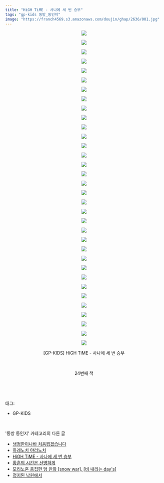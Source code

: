 ```yaml
---
title: "HiGH TiME - 사나에 세 번 승부"
tags: "gp-kids 동방_동인지"
image: "https://franch4569.s3.amazonaws.com/doujin/ghap/2636/001.jpg"
---
```

<div class="article">
<p style="text-align: center; clear: none; float: none;"><img src="{{ site.imgserver2 }}/ghap/2636/001.jpg"/></p>
<p style="text-align: center; clear: none; float: none;"><img src="{{ site.imgserver2 }}/ghap/2636/002.jpg"/></p>
<p style="text-align: center; clear: none; float: none;"><img src="{{ site.imgserver2 }}/ghap/2636/003.jpg"/></p>
<p style="text-align: center; clear: none; float: none;"><img src="{{ site.imgserver2 }}/ghap/2636/004.jpg"/></p>
<p style="text-align: center; clear: none; float: none;"><img src="{{ site.imgserver2 }}/ghap/2636/005.jpg"/></p>
<p style="text-align: center; clear: none; float: none;"><img src="{{ site.imgserver2 }}/ghap/2636/006.jpg"/></p>
<p style="text-align: center; clear: none; float: none;"><img src="{{ site.imgserver2 }}/ghap/2636/007.jpg"/></p>
<p style="text-align: center; clear: none; float: none;"><img src="{{ site.imgserver2 }}/ghap/2636/008.jpg"/></p>
<p style="text-align: center; clear: none; float: none;"><img src="{{ site.imgserver2 }}/ghap/2636/009.jpg"/></p>
<p style="text-align: center; clear: none; float: none;"><img src="{{ site.imgserver2 }}/ghap/2636/010.jpg"/></p>
<p style="text-align: center; clear: none; float: none;"><img src="{{ site.imgserver2 }}/ghap/2636/011.jpg"/></p>
<p style="text-align: center; clear: none; float: none;"><img src="{{ site.imgserver2 }}/ghap/2636/012.jpg"/></p>
<p style="text-align: center; clear: none; float: none;"><img src="{{ site.imgserver2 }}/ghap/2636/013.jpg"/></p>
<p style="text-align: center; clear: none; float: none;"><img src="{{ site.imgserver2 }}/ghap/2636/014.jpg"/></p>
<p style="text-align: center; clear: none; float: none;"><img src="{{ site.imgserver2 }}/ghap/2636/015.jpg"/></p>
<p style="text-align: center; clear: none; float: none;"><img src="{{ site.imgserver2 }}/ghap/2636/016.jpg"/></p>
<p style="text-align: center; clear: none; float: none;"><img src="{{ site.imgserver2 }}/ghap/2636/017.jpg"/></p>
<p style="text-align: center; clear: none; float: none;"><img src="{{ site.imgserver2 }}/ghap/2636/018.jpg"/></p>
<p style="text-align: center; clear: none; float: none;"><img src="{{ site.imgserver2 }}/ghap/2636/019.jpg"/></p>
<p style="text-align: center; clear: none; float: none;"><img src="{{ site.imgserver2 }}/ghap/2636/020.jpg"/></p>
<p style="text-align: center; clear: none; float: none;"><img src="{{ site.imgserver2 }}/ghap/2636/021.jpg"/></p>
<p style="text-align: center; clear: none; float: none;"><img src="{{ site.imgserver2 }}/ghap/2636/022.jpg"/></p>
<p style="text-align: center; clear: none; float: none;"><img src="{{ site.imgserver2 }}/ghap/2636/023.jpg"/></p>
<p style="text-align: center; clear: none; float: none;"><img src="{{ site.imgserver2 }}/ghap/2636/024.jpg"/></p>
<p style="text-align: center; clear: none; float: none;"><img src="{{ site.imgserver2 }}/ghap/2636/025.jpg"/></p>
<p style="text-align: center; clear: none; float: none;"><img src="{{ site.imgserver2 }}/ghap/2636/026.jpg"/></p>
<p style="text-align: center; clear: none; float: none;"><img src="{{ site.imgserver2 }}/ghap/2636/027.jpg"/></p>
<p style="text-align: center; clear: none; float: none;"><img src="{{ site.imgserver2 }}/ghap/2636/028.jpg"/></p>
<p style="text-align: center; clear: none; float: none;"><img src="{{ site.imgserver2 }}/ghap/2636/029.jpg"/></p>
<p style="text-align: center; clear: none; float: none;"><img src="{{ site.imgserver2 }}/ghap/2636/030.jpg"/></p>
<p style="text-align: center; clear: none; float: none;"><img src="{{ site.imgserver2 }}/ghap/2636/031.jpg"/></p>
<p style="text-align: center; clear: none; float: none;"><img src="{{ site.imgserver2 }}/ghap/2636/032.jpg"/></p>
<p style="text-align: center; clear: none; float: none;"><img src="{{ site.imgserver2 }}/ghap/2636/033.jpg"/></p>
<p style="text-align: center; clear: none; float: none;"><img src="{{ site.imgserver2 }}/ghap/2636/034.jpg"/></p>
<p style="text-align: center; clear: none; float: none;">[GP-KIDS] HiGH TiME - 사나에 세 번 승부</p>
<p style="text-align: center; clear: none; float: none;"><br/></p>
<p style="text-align: center; clear: none; float: none;">24번째 책</p>
<p><br/></p>
</div><br/>
<div class="tagTrail">
<p>태그: </p>
<ul>
<li>GP-KIDS</li>
</ul>
</div><br/>
<div class="another">
<p>'동방 동인지' 카테고리의 다른 글</p>
<ul>
<li><a href="/ghap_2638">냉정한이나바 처음뵙겠습니다</a></li>
<li><a href="/ghap_2637">하레노치 야리노치</a></li>
<li><a href="/ghap_2636">HiGH TiME - 사나에 세 번 승부</a></li>
<li><a href="/ghap_2632">황혼의 시간은 선명하게</a></li>
<li><a href="/ghap_2629">모리노혼 총집편 덤 만화 [snow war], [비 내리는 day's]</a></li>
<li><a href="/ghap_2628">정지된 낙원에서</a></li>
</ul>
</div><br/>
<div class="cb_module cb_fluid">
<div class="cb_wrt cb_profile">
</div><!-- commentList close -->
</div><br/>
